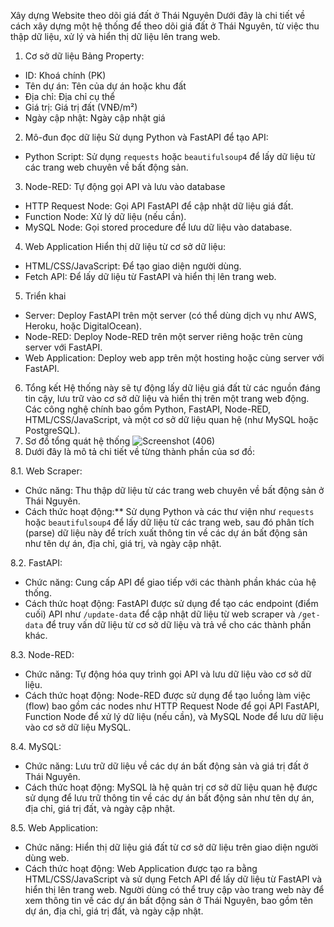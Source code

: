 Xây dựng Website theo dõi giá đất ở Thái Nguyên
Dưới đây là chi tiết về cách xây dựng một hệ thống để theo dõi giá đất ở Thái Nguyên, từ việc thu thập dữ liệu, xử lý và hiển thị dữ liệu lên trang web.
1. Cơ sở dữ liệu
Bảng Property:
- ID: Khoá chính (PK)
- Tên dự án: Tên của dự án hoặc khu đất
- Địa chỉ: Địa chỉ cụ thể
- Giá trị: Giá trị đất (VNĐ/m²)
- Ngày cập nhật: Ngày cập nhật giá
2. Mô-đun đọc dữ liệu
Sử dụng Python và FastAPI để tạo API:
- Python Script: Sử dụng `requests` hoặc `beautifulsoup4` để lấy dữ liệu từ các trang web chuyên về bất động sản.

3. Node-RED: Tự động gọi API và lưu vào database
- HTTP Request Node: Gọi API FastAPI để cập nhật dữ liệu giá đất.
- Function Node: Xử lý dữ liệu (nếu cần).
- MySQL Node: Gọi stored procedure để lưu dữ liệu vào database.

4. Web Application
Hiển thị dữ liệu từ cơ sở dữ liệu:
- HTML/CSS/JavaScript: Để tạo giao diện người dùng.
- Fetch API: Để lấy dữ liệu từ FastAPI và hiển thị lên trang web.
5. Triển khai
- Server: Deploy FastAPI trên một server (có thể dùng dịch vụ như AWS, Heroku, hoặc DigitalOcean).
- Node-RED: Deploy Node-RED trên một server riêng hoặc trên cùng server với FastAPI.
- Web Application: Deploy web app trên một hosting hoặc cùng server với FastAPI.
6. Tổng kết
Hệ thống này sẽ tự động lấy dữ liệu giá đất từ các nguồn đáng tin cậy, lưu trữ vào cơ sở dữ liệu và hiển thị trên một trang web động. Các công nghệ chính bao gồm Python, FastAPI, Node-RED, HTML/CSS/JavaScript, và một cơ sở dữ liệu quan hệ (như MySQL hoặc PostgreSQL).
7. Sơ đồ tổng quát hệ thống
![Screenshot (406)](https://github.com/nguyenphivu150102/theo-d-i-gi-t-Th-i-Nguy-n/assets/132656248/1727b080-6cc8-474c-a4f8-c570b9cc2ef2)
8. Dưới đây là mô tả chi tiết về từng thành phần của sơ đồ:

8.1. Web Scraper:
   - Chức năng: Thu thập dữ liệu từ các trang web chuyên về bất động sản ở Thái Nguyên.
   - Cách thức hoạt động:** Sử dụng Python và các thư viện như `requests` hoặc `beautifulsoup4` để lấy dữ liệu từ các trang web, sau đó phân tích (parse) dữ liệu này để trích xuất thông tin về các dự án bất động sản như tên dự án, địa chỉ, giá trị, và ngày cập nhật.
   
8.2. FastAPI:
   - Chức năng: Cung cấp API để giao tiếp với các thành phần khác của hệ thống.
   - Cách thức hoạt động: FastAPI được sử dụng để tạo các endpoint (điểm cuối) API như `/update-data` để cập nhật dữ liệu từ web scraper và `/get-data` để truy vấn dữ liệu từ cơ sở dữ liệu và trả về cho các thành phần khác.
   
8.3. Node-RED:
   - Chức năng: Tự động hóa quy trình gọi API và lưu dữ liệu vào cơ sở dữ liệu.
   - Cách thức hoạt động: Node-RED được sử dụng để tạo luồng làm việc (flow) bao gồm các nodes như HTTP Request Node để gọi API FastAPI, Function Node để xử lý dữ liệu (nếu cần), và MySQL Node để lưu dữ liệu vào cơ sở dữ liệu MySQL.
   
8.4. MySQL:
   - Chức năng: Lưu trữ dữ liệu về các dự án bất động sản và giá trị đất ở Thái Nguyên.
   - Cách thức hoạt động: MySQL là hệ quản trị cơ sở dữ liệu quan hệ được sử dụng để lưu trữ thông tin về các dự án bất động sản như tên dự án, địa chỉ, giá trị đất, và ngày cập nhật.
   
8.5. Web Application:
   - Chức năng: Hiển thị dữ liệu giá đất từ cơ sở dữ liệu trên giao diện người dùng web.
   - Cách thức hoạt động: Web Application được tạo ra bằng HTML/CSS/JavaScript và sử dụng Fetch API để lấy dữ liệu từ FastAPI và hiển thị lên trang web. Người dùng có thể truy cập vào trang web này để xem thông tin về các dự án bất động sản ở Thái Nguyên, bao gồm tên dự án, địa chỉ, giá trị đất, và ngày cập nhật.

